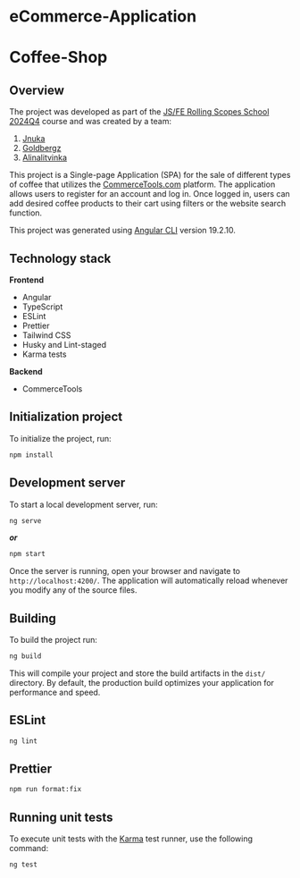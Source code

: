 # eCommerce-Application

# Coffee-Shop

## Overview

The project was developed as part of the [JS/FE Rolling Scopes School 2024Q4](https://rs.school/courses/javascript-ru) course and was created by a team:

1. [Jnuka](https://github.com/jnuka)
2. [Goldbergz](https://github.com/goldbergz)
3. [Alinalitvinka](https://github.com/alinalitvinka)

This project is a Single-page Application (SPA) for the sale of different types of coffee that utilizes the [CommerceTools.com](https://commercetools.com) platform.
The application allows users to register for an account and log in. Once logged in, users can add desired coffee products to their cart using filters or the website search function.

This project was generated using [Angular CLI](https://github.com/angular/angular-cli) version 19.2.10.

## Technology stack

**Frontend**

* Angular
* TypeScript
* ESLint
* Prettier
* Tailwind CSS
* Husky and Lint-staged
* Karma tests

**Backend**

* CommerceTools

## Initialization project

To initialize the project, run:

```bash
npm install
```

## Development server

To start a local development server, run:

```bash
ng serve
```

**___or___**

```bash
npm start
```

Once the server is running, open your browser and navigate to `http://localhost:4200/`. The application will automatically reload whenever you modify any of the source files.

## Building

To build the project run:

```bash
ng build
```

This will compile your project and store the build artifacts in the `dist/` directory. By default, the production build optimizes your application for performance and speed.

## ESLint

```bash
ng lint
```

## Prettier

```bash
npm run format:fix
```

## Running unit tests

To execute unit tests with the [Karma](https://karma-runner.github.io) test runner, use the following command:

```bash
ng test
```
